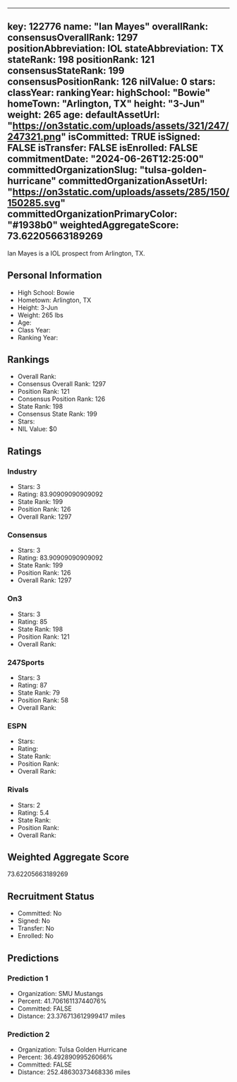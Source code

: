 ---
  key: 122776
  name: "Ian Mayes"
  overallRank: 
  consensusOverallRank: 1297
  positionAbbreviation: IOL
  stateAbbreviation: TX
  stateRank: 198
  positionRank: 121
  consensusStateRank: 199
  consensusPositionRank: 126
  nilValue: 0
  stars: 
  classYear: 
  rankingYear: 
  highSchool: "Bowie"
  homeTown: "Arlington, TX"
  height: "3-Jun"
  weight: 265
  age: 
  defaultAssetUrl: "https://on3static.com/uploads/assets/321/247/247321.png"
  isCommitted: TRUE
  isSigned: FALSE
  isTransfer: FALSE
  isEnrolled: FALSE
  commitmentDate: "2024-06-26T12:25:00"
  committedOrganizationSlug: "tulsa-golden-hurricane"
  committedOrganizationAssetUrl: "https://on3static.com/uploads/assets/285/150/150285.svg"
  committedOrganizationPrimaryColor: "#1938b0"
  weightedAggregateScore: 73.62205663189269
  ---
  
  Ian Mayes is a IOL prospect from Arlington, TX.
  
  ## Personal Information
  - High School: Bowie
  - Hometown: Arlington, TX
  - Height: 3-Jun
  - Weight: 265 lbs
  - Age: 
  - Class Year: 
  - Ranking Year: 
  
  ## Rankings
  - Overall Rank: 
  - Consensus Overall Rank: 1297
  - Position Rank: 121
  - Consensus Position Rank: 126
  - State Rank: 198
  - Consensus State Rank: 199
  - Stars: 
  - NIL Value: $0
  
  ## Ratings
  
  ### Industry
  - Stars: 3
  - Rating: 83.90909090909092
  - State Rank: 199
  - Position Rank: 126
  - Overall Rank: 1297
  
  ### Consensus
  - Stars: 3
  - Rating: 83.90909090909092
  - State Rank: 199
  - Position Rank: 126
  - Overall Rank: 1297
  
  ### On3
  - Stars: 3
  - Rating: 85
  - State Rank: 198
  - Position Rank: 121
  - Overall Rank: 
  
  ### 247Sports
  - Stars: 3
  - Rating: 87
  - State Rank: 79
  - Position Rank: 58
  - Overall Rank: 
  
  ### ESPN
  - Stars: 
  - Rating: 
  - State Rank: 
  - Position Rank: 
  - Overall Rank: 
  
  ### Rivals
  - Stars: 2
  - Rating: 5.4
  - State Rank: 
  - Position Rank: 
  - Overall Rank: 
  
  ## Weighted Aggregate Score
  73.62205663189269
  
  ## Recruitment Status
  - Committed: No
  - Signed: No
  - Transfer: No
  - Enrolled: No
  
  
  
  ## Predictions
  
  ### Prediction 1
  - Organization: SMU Mustangs
  - Percent: 41.70616113744076%
  - Committed: FALSE
  - Distance: 23.376713612999417 miles
  
  ### Prediction 2
  - Organization: Tulsa Golden Hurricane
  - Percent: 36.49289099526066%
  - Committed: FALSE
  - Distance: 252.48630373468336 miles
  